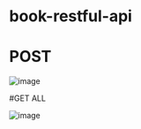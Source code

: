 # book-restful-api

# POST 
![image](https://github.com/engkoskostaman97/book-restful-api/assets/110719940/0c2992bb-db91-47db-8430-c7900d4e7767)

#GET ALL

![image](https://github.com/engkoskostaman97/book-restful-api/assets/110719940/7df2ab37-1fe0-4a64-a77a-4c8e378df24e)

